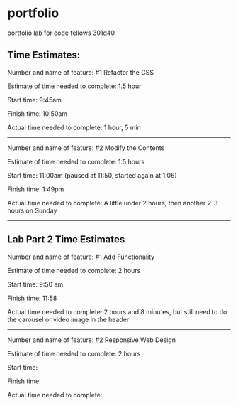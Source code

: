 # portfolio
portfolio lab for code fellows 301d40

## Time Estimates:

Number and name of feature: #1 Refactor the CSS

Estimate of time needed to complete: 1.5 hour

Start time: 9:45am

Finish time: 10:50am

Actual time needed to complete: 1 hour, 5 min

--------

Number and name of feature: #2 Modify the Contents

Estimate of time needed to complete: 1.5 hours

Start time: 11:00am (paused at 11:50, started again at 1:06)

Finish time: 1:49pm

Actual time needed to complete: A little under 2 hours, then another 2-3 hours on Sunday

--------

## Lab Part 2 Time Estimates

Number and name of feature: #1 Add Functionality

Estimate of time needed to complete: 2 hours

Start time: 9:50 am

Finish time: 11:58

Actual time needed to complete: 2 hours and 8 minutes, but still need to do the carousel or video image in the header

--------

Number and name of feature: #2 Responsive Web Design

Estimate of time needed to complete: 2 hours

Start time: 

Finish time: 

Actual time needed to complete: 